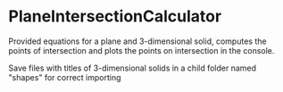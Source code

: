# PlaneIntersectionCalculator
Provided equations for a plane and 3-dimensional solid, computes the points of intersection and plots the points on intersection in the console.

Save files with titles of 3-dimensional solids in a child folder named "shapes" for correct importing
